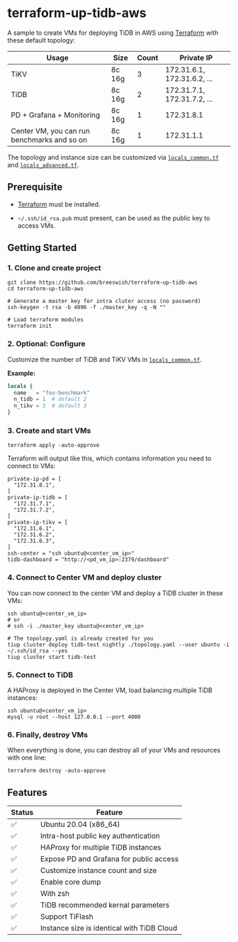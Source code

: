 # terraform-up-tidb-aws

A sample to create VMs for deploying TiDB in AWS using [Terraform](https://www.terraform.io) with these default topology:

| Usage                                       | Size   | Count | Private IP                  |
|---------------------------------------------|--------|-------|-----------------------------|
| TiKV                                        | 8c 16g | 3     | 172.31.6.1, 172.31.6.2, ... |
| TiDB                                        | 8c 16g | 2     | 172.31.7.1, 172.31.7.2, ... |
| PD + Grafana + Monitoring                   | 8c 16g | 1     | 172.31.8.1                  |
| Center VM, you can run benchmarks and so on | 8c 16g | 1     | 172.31.1.1                  |

The topology and instance size can be customized via [`locals_common.tf`](./locals_common.tf) and [`locals_advanced.tf`](./locals_advanced.tf).

## Prerequisite

- [Terraform](https://www.terraform.io) must be installed.

- `~/.ssh/id_rsa.pub` must present, can be used as the public key to access VMs.

## Getting Started

### 1. Clone and create project

```shell
git clone https://github.com/breeswish/terraform-up-tidb-aws
cd terraform-up-tidb-aws

# Generate a master key for intra cluter access (no password)
ssh-keygen -t rsa -b 4096 -f ./master_key -q -N ""

# Load terraform modules
terraform init
```

### 2. Optional: Configure

Customize the number of TiDB and TiKV VMs in [`locals_common.tf`](./locals_common.tf).

**Example:**

```terraform
locals {
  name   = "foo-benchmark"
  n_tidb = 1  # default 2
  n_tikv = 3  # default 3
}
```

### 3. Create and start VMs

```shell
terraform apply -auto-approve
```

Terraform will output like this, which contains information you need to connect to VMs:

```plain
private-ip-pd = [
  "172.31.8.1",
]
private-ip-tidb = [
  "172.31.7.1",
  "172.31.7.2",
]
private-ip-tikv = [
  "172.31.6.1",
  "172.31.6.2",
  "172.31.6.3",
]
ssh-center = "ssh ubuntu@<center_vm_ip>"
tidb-dashboard = "http://<pd_vm_ip>:2379/dashboard"
```

### 4. Connect to Center VM and deploy cluster

You can now connect to the center VM and deploy a TiDB cluster in these VMs:

```shell
ssh ubuntu@<center_vm_ip>
# or
# ssh -i ./master_key ubuntu@<center_vm_ip>

# The topology.yaml is already created for you
tiup cluster deploy tidb-test nightly ./topology.yaml --user ubuntu -i ~/.ssh/id_rsa --yes
tiup cluster start tidb-test
```

### 5. Connect to TiDB

A HAProxy is deployed in the Center VM, load balancing multiple TiDB instances:

```shell
ssh ubuntu@<center_vm_ip>
mysql -u root --host 127.0.0.1 --port 4000
```

### 6. Finally, destroy VMs

When everything is done, you can destroy all of your VMs and resources with one line:

```shell
terraform destroy -auto-approve
```

## Features

| Status | Feature                                    |
|--------|--------------------------------------------|
| ✅      | Ubuntu 20.04 (x86_64)                     |
| ✅      | Intra-host public key authentication      |
| ✅      | HAProxy for multiple TiDB instances        |
| ✅      | Expose PD and Grafana for public access    |
| ✅      | Customize instance count and size          |
| ✅      | Enable core dump                           |
| ✅      | With zsh                                   |
| ✅      | TiDB recommended kernal parameters         |
| ✅      | Support TiFlash                            |
| ✅      | Instance size is identical with TiDB Cloud |
